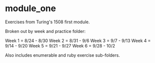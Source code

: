 # module_one
Exercises from Turing's 1508 first module.

Broken out by week and practice folder:

Week 1 = 8/24 - 8/30
Week 2 = 8/31 - 9/6
Week 3 = 9/7 - 9/13
Week 4 = 9/14 - 9/20
Week 5 = 9/21 - 9/27
Week 6 = 9/28 - 10/2

Also includes enumerable and ruby exercise sub-folders.
